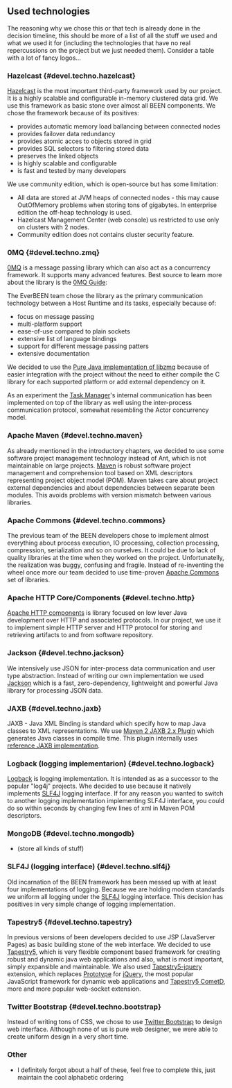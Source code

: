 ## Used technologies
The reasoning why we chose this or that tech is already done in the decision timeline, this should be more of a list of all the stuff we used and what we used it for (including the technologies that have no real repercussions on the project but we just needed them). Consider a table with a lot of fancy logos...

### Hazelcast {#devel.techno.hazelcast}
[Hazelcast](http://www.hazelcast.com/) is the most important third-party framework used by our project. It is a highly scalable and configurable in-memory clustered data grid. We use this framework as basic stone over almost all BEEN components. We chose the framework because of its positives:

* provides automatic memory load ballancing between connected nodes
* provides failover data redundancy
* provides atomic acces to objects stored in grid
* provides SQL selectors to filtering stored data
* preserves the linked objects
* is highly scalable and configurable
* is fast and tested by many developers

We use community edition, which is open-source but has some limitation:

* All data are stored at JVM heaps of connected nodes - this may cause OutOfMemory problems when storing tons of gigabytes. In enterprise edition the off-heap technology is used.
* Hazelcast Management Center (web console) us restricted to use only on clusters with 2 nodes.
* Community edition does not contains cluster security feature.


### 0MQ {#devel.techno.zmq}
[0MQ](http://zeromq.org/) is a message passing library which can also
act as a concurrency framework. It supports many advanced features. Best
source to learn more about the library is the [0MQ Guide](http://zguide.zeromq.org/):

The EverBEEN team chose the library as the primary communication technology between a Host Runtime and its tasks, especially because of:

* focus on message passing
* multi-platform support
* ease-of-use compared to plain sockets
* extensive list of language bindings
* support for different message passing patters
* extensive documentation

We decided to use the [Pure Java implementation of libzmq](https://github.com/zeromq/jeromq)
because of easier integration with the project without the need to either compile
the C library for each supported platform or add external dependency on it.

As an experiment the [Task Manager](#devel.services.taskmanager)'s internal communication
has been implemented on top of the library as well using the inter-process communication
protocol, somewhat resembling the Actor concurrency model.

### Apache Maven {#devel.techno.maven}
As already mentioned in the introductory chapters, we decided to use some software project management technology instead of Ant, which is not maintainable on large projects. [Maven](http://maven.apache.org/) is robust software project management and comprehension tool based on XML descriptors representing project object model (POM). Maven takes care about project external dependencies and about dependencies between separate been modules. This avoids problems with version mismatch between various libraries.

### Apache Commons {#devel.techno.commons}
The previous team of the BEEN developers chose to implement almost everything about process execution, IO processing, collection processing, compression, serialization and so on ourselves. It could be due to lack of quality libraries at the time when they worked on the project. Unfortunatelly, the realization was buggy, confusing and fragile. Instead of re-inventing the wheel once more our team decided to use time-proven [Apache Commons](http://commons.apache.org) set of libraries.
    

### Apache HTTP Core/Components {#devel.techno.http}
[Apache HTTP components](http://hc.apache.org/) is library focused on low lever Java development over HTTP and associated protocols. In our project, we use it to implement simple HTTP server and HTTP protocol for storing and retrieving artifacts to and from software repository. 


### Jackson {#devel.techno.jackson}
We intensively use JSON for inter-process data communication and user type abstraction. Instead of writing our own implementation we used [Jackson](http://jackson.codehaus.org/) which is a fast, zero-dependency, lightweight and powerful Java library for processing JSON data. 


### JAXB {#devel.techno.jaxb}
JAXB - Java XML Binding is standard which specify how to map Java classes to XML representations. We use [Maven 2 JAXB 2.x Plugin](https://java.net/projects/maven-jaxb2-plugin/pages/Home) which generates Java classes in compile time. This plugin internally uses [reference JAXB implementation](http://jaxb.java.net/).


### Logback (logging implementarion) {#devel.techno.logback}
[Logback](http://logback.qos.ch/) is logging implementation. It is intended as as a successor to the popular "log4j" projects. Whe decided to use because it natively implements [SLF4J](#devel.techno.slf4j) logging interface. If for any reason you wanted to switch to another logging implementation implementing SLF4J interface, you could do so within seconds by changing few lines of xml in Maven POM descriptors.


### MongoDB {#devel.techno.mongodb}

*  (store all kinds of stuff)

### SLF4J (logging interface) {#devel.techno.slf4j}
Old incarnation of the BEEN framework has been messed up with at least four implementations of logging. Because we are holding modern standards we uniform all logging under the [SLF4J](http://www.slf4j.org/) logging interface. This decision has positives in very simple change of logging implementation.  


### Tapestry5 {#devel.techno.tapestry}
In previous versions of been developers decided to use JSP (JavaServer Pages) as basic building stone of the web interface. We decided to use [Tapestry5](http://tapestry.apache.org/), which is very flexible component based framework for creating robust and dynamic java web applications and also, what is most important, simply expansible and maintainable. We also used [Tapestry5-jquery](http://tapestry5-jquery.com/) extension, which replaces [Prototype](http://prototypejs.org/) for [jQuery](http://jquery.com/), the most popular JavaScript framework for dynamic web applications and [Tapestry5 CometD](https://github.com/uklance/tapestry-cometd), more and more popular web-socket extension.


### Twitter Bootstrap {#devel.techno.bootstrap}
Instead of writing tons of CSS, we chose to use [Twitter Bootstrap](http://getbootstrap.com) to design web interface. Although none of us is pure web designer, we were able to create uniform design in a very short time.

### Other
* I definitely forgot about a half of these, feel free to complete this, just maintain the cool alphabetic ordering